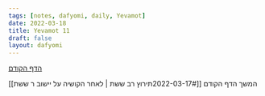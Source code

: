 ```yaml
---
tags: [notes, dafyomi, daily, Yevamot] 
date: 2022-03-18
title: Yevamot 11
draft: false
layout: dafyomi
---
```


[הדף הקודם](../2022-03-17)

המשך הדף הקודם [[2022-03-17#תירוץ רב ששת | לאחר הקושיה על יישוב ר ששת]] 
 


